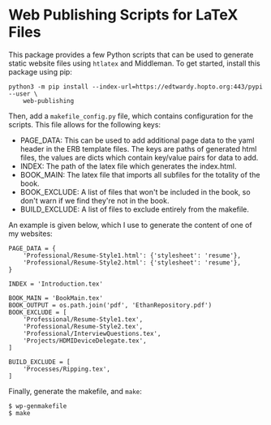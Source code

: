 # Web Publishing Scripts for LaTeX Files

This package provides a few Python scripts that can be used to generate
static website files using `htlatex` and Middleman. To get started, install
this package using pip:

```
python3 -m pip install --index-url=https://edtwardy.hopto.org:443/pypi --user \
    web-publishing
```

Then, add a `makefile_config.py` file, which contains configuration for the
scripts. This file allows for the following keys:

* PAGE\_DATA: This can be used to add additional page data to the yaml header
  in the ERB template files. The keys are paths of generated html files, the
  values are dicts which contain key/value pairs for data to add.
* INDEX: The path of the latex file which generates the index.html.
* BOOK\_MAIN: The latex file that imports all subfiles for the totality of the
  book.
* BOOK\_EXCLUDE: A list of files that won't be included in the book, so don't
  warn if we find they're not in the book.
* BUILD\_EXCLUDE: A list of files to exclude entirely from the makefile.

An example is given below, which I use to generate the content of one of my
websites:

```
PAGE_DATA = {
    'Professional/Resume-Style1.html': {'stylesheet': 'resume'},
    'Professional/Resume-Style2.html': {'stylesheet': 'resume'},
}

INDEX = 'Introduction.tex'

BOOK_MAIN = 'BookMain.tex'
BOOK_OUTPUT = os.path.join('pdf', 'EthanRepository.pdf')
BOOK_EXCLUDE = [
    'Professional/Resume-Style1.tex',
    'Professional/Resume-Style2.tex',
    'Professional/InterviewQuestions.tex',
    'Projects/HDMIDeviceDelegate.tex',
]

BUILD_EXCLUDE = [
    'Processes/Ripping.tex',
]
```

Finally, generate the makefile, and `make`:

```
$ wp-genmakefile
$ make
```

